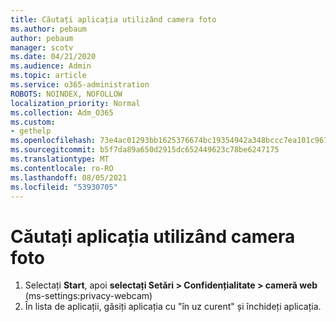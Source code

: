 ```yaml
---
title: Căutați aplicația utilizând camera foto
ms.author: pebaum
author: pebaum
manager: scotv
ms.date: 04/21/2020
ms.audience: Admin
ms.topic: article
ms.service: o365-administration
ROBOTS: NOINDEX, NOFOLLOW
localization_priority: Normal
ms.collection: Adm_O365
ms.custom:
- gethelp
ms.openlocfilehash: 73e4ac01293bb1625376674bc19354942a348bccc7ea101c9676cf468d0df6f1
ms.sourcegitcommit: b5f7da89a650d2915dc652449623c78be6247175
ms.translationtype: MT
ms.contentlocale: ro-RO
ms.lasthandoff: 08/05/2021
ms.locfileid: "53930705"
---
```

# <a name="check-for-app-using-camera"></a>Căutați aplicația utilizând camera foto

1. Selectați **Start**, apoi **selectați Setări > Confidențialitate > cameră web** (ms-settings:privacy-webcam)
2. În lista de aplicații, găsiți aplicația cu "în uz curent" și închideți aplicația.
